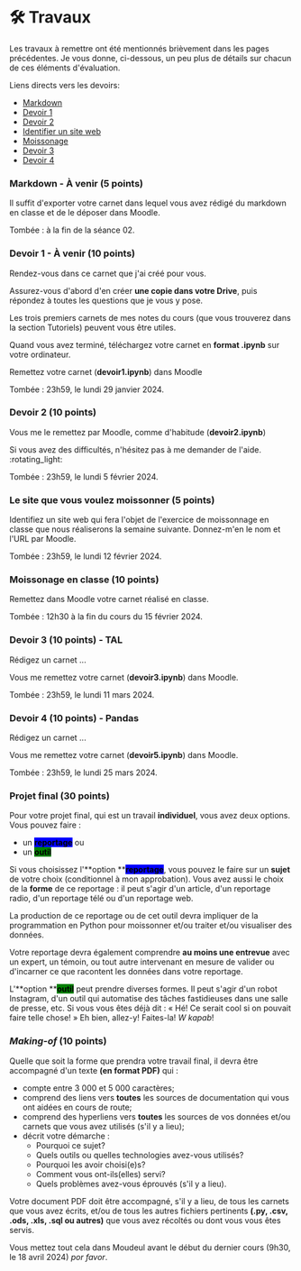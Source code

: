 # 🛠 Travaux

Les travaux à remettre ont été mentionnés brièvement dans les pages précédentes. Je vous donne, ci-dessous, un peu plus de détails sur chacun de ces éléments d'évaluation.

Liens directs vers les devoirs:

* [Markdown](travaux.md#devoir-1)
* [Devoir 1](travaux.md#devoir-2)
* [Devoir 2](travaux.md#devoir-3)
* [Identifier un site web](travaux.md#le-site-que-vous-voulez-moissonner-5-points)
* [Moissonage](travaux.md#moissonage-en-classe-10-points)
* [Devoir 3](travaux.md#devoir-4)
* [Devoir 4](travaux.md#devoir-5)

### Markdown - À venir (5 points) <a href="#devoir-1" id="devoir-1"></a>

Il suffit d'exporter votre carnet dans lequel vous avez rédigé du markdown en classe et de le déposer dans Moodle.

Tombée : à la fin de la séance 02.

### Devoir 1 - À venir (10 points) <a href="#devoir-2" id="devoir-2"></a>

Rendez-vous dans ce carnet que j'ai créé pour vous.

Assurez-vous d'abord d'en créer **une copie dans votre Drive**, puis répondez à toutes les questions que je vous y pose.

Les trois premiers carnets de mes notes du cours (que vous trouverez dans la section Tutoriels) peuvent vous être utiles.

Quand vous avez terminé, téléchargez votre carnet en **format .ipynb** sur votre ordinateur.

Remettez votre carnet (**devoir1.ipynb**) dans Moodle

Tombée : 23h59, le lundi 29 janvier 2024.

### Devoir 2 (10 points) <a href="#devoir-3" id="devoir-3"></a>

Vous me le remettez par Moodle, comme d'habitude (**devoir2.ipynb**)

Si vous avez des difficultés, n'hésitez pas à me demander de l'aide. :rotating\_light:

Tombée : 23h59, le lundi 5 février 2024.

### Le site que vous voulez moissonner (5 points)

Identifiez un site web qui fera l'objet de l'exercice de moissonnage en classe que nous réaliserons la semaine suivante. Donnez-m'en le nom et l'URL par Moodle.

Tombée : 23h59, le lundi 12 février 2024.

### Moissonage en classe (10 points)

Remettez dans Moodle votre carnet réalisé en classe.

Tombée : 12h30 à la fin du cours du 15 février 2024.

### Devoir 3 (10 points) - TAL <a href="#devoir-4" id="devoir-4"></a>

Rédigez un carnet ...

Vous me remettez votre carnet (**devoir3.ipynb**) dans Moodle.

Tombée : 23h59, le lundi 11 mars 2024.

### Devoir 4 (10 points) - Pandas <a href="#devoir-5" id="devoir-5"></a>

Rédigez un carnet ...

Vous me remettez votre carnet (**devoir5.ipynb**) dans Moodle.

Tombée : 23h59, le lundi 25 mars 2024.

### Projet final (30 points)

Pour votre projet final, qui est un travail **individuel**, vous avez deux options. Vous pouvez faire :

* un <mark style="background-color:blue;">**reportage**</mark> ou
* un <mark style="background-color:green;">**outil**</mark>

Si vous choisissez l'**option **<mark style="background-color:blue;">**reportage**</mark>, vous pouvez le faire sur un **sujet** de votre choix (conditionnel à mon approbation). Vous avez aussi le choix de la **forme** de ce reportage : il peut s'agir d'un article, d'un reportage radio, d'un reportage télé ou d'un reportage web.

La production de ce reportage ou de cet outil devra impliquer de la programmation en Python pour moissonner et/ou traiter et/ou visualiser des données.

Votre reportage devra également comprendre **au moins une entrevue** avec un expert, un témoin, ou tout autre intervenant en mesure de valider ou d'incarner ce que racontent les données dans votre reportage.

L'**option **<mark style="background-color:green;">**outil**</mark> peut prendre diverses formes. Il peut s'agir d'un robot Instagram, d'un outil qui automatise des tâches fastidieuses dans une salle de presse, etc. Si vous vous êtes déjà dit : « Hé! Ce serait cool si on pouvait faire telle chose! » Eh bien, allez-y! Faites-la! _W kapab_!

### _Making-of_ (10 points)

Quelle que soit la forme que prendra votre travail final, il devra être accompagné d'un texte **(en format PDF)** qui :

* compte entre 3 000 et 5 000 caractères;
* comprend des liens vers **toutes** les sources de documentation qui vous ont aidées en cours de route;
* comprend des hyperliens vers **toutes** les sources de vos données et/ou carnets que vous avez utilisés (s'il y a lieu);
* décrit votre démarche :
  * Pourquoi ce sujet?
  * Quels outils ou quelles technologies avez-vous utilisés?
  * Pourquoi les avoir choisi(e)s?
  * Comment vous ont-ils(elles) servi?
  * Quels problèmes avez-vous éprouvés (s'il y a lieu).

Votre document PDF doit être accompagné, s'il y a lieu, de tous les carnets que vous avez écrits, et/ou de tous les autres fichiers pertinents **(.py, .csv, .ods, .xls, .sql ou autres)** que vous avez récoltés ou dont vous vous êtes servis.

Vous mettez tout cela dans Moudeul avant le début du dernier cours (9h30, le 18 avril 2024) _por favor_.
